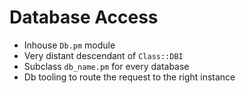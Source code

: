 # Database Access

<!-- %% svg-grid: none -->

* Inhouse <code>Db.pm</code> module
* Very distant descendant of <code>Class::DBI</code>
* Subclass <code>db_name.pm</code> for every database
* Db tooling to route the request to the right instance
